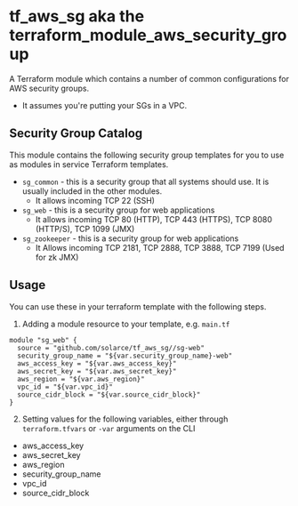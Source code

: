 tf_aws_sg aka the terraform_module_aws_security_group
===================================

A Terraform module which contains a number of common configurations for AWS security groups.
* It assumes you're putting your SGs in a VPC.

Security Group Catalog
----------------------

This module contains the following security group templates for you to use as modules in
service Terraform templates.

- `sg_common` - this is a security group that all systems should use. It is usually included in
     the other modules.
    - It allows incoming TCP 22 (SSH)
- `sg_web` - this is a security group for web applications
    - It allows incoming TCP 80 (HTTP), TCP 443 (HTTPS), TCP 8080 (HTTP/S), TCP 1099 (JMX)
- `sg_zookeeper` - this is a security group for web applications
    - It Allows incoming TCP 2181, TCP 2888, TCP 3888, TCP 7199 (Used for zk JMX)

Usage
------

You can use these in your terraform template with the following steps. 

1. Adding a module resource to your template, e.g. `main.tf`

```
module "sg_web" {
  source = "github.com/solarce/tf_aws_sg//sg-web"
  security_group_name = "${var.security_group_name}-web"
  aws_access_key = "${var.aws_access_key}"
  aws_secret_key = "${var.aws_secret_key}"
  aws_region = "${var.aws_region}"
  vpc_id = "${var.vpc_id}"
  source_cidr_block = "${var.source_cidr_block}"
}
``` 

2. Setting values for the following variables, either through `terraform.tfvars` or `-var` arguments on the CLI

- aws_access_key
- aws_secret_key
- aws_region
- security_group_name
- vpc_id
- source_cidr_block
